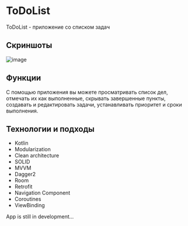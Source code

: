 # ToDoList
ToDoList - приложение со списком задач

## Скриншоты
![image](https://github.com/andrbor02/ToDoList/assets/73199173/f0ab4516-3ca3-45ae-817f-095a19d0edad)
## Функции
С помощью приложения вы можете просматривать список дел, отмечать их как выполненные, скрывать завершенные пункты, создавать и редактировать задачи, устанавливать приоритет и сроки выполнения.
## Технологии и подходы
* Kotlin
* Modularization
* Clean architecture
* SOLID
* MVVM
* Dagger2
* Room
* Retrofit
* Navigation Component
* Coroutines
* ViewBinding

App is still in development...
